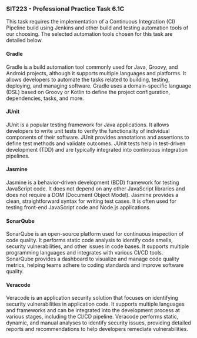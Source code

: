 ### SIT223 - Professional Practice Task 6.1C
This task requires the implementation of a Continuous Integration (CI) Pipeline build using Jenkins and other build and testing automation tools of our choosing. The selected automation tools chosen for this task are detailed below. 

#### Gradle 
Gradle is a build automation tool commonly used for Java, Groovy, and Android projects, although it supports multiple languages and platforms. It allows developers to automate the tasks related to building, testing, deploying, and managing software. Gradle uses a domain-specific language (DSL) based on Groovy or Kotlin to define the project configuration, dependencies, tasks, and more.

#### JUnit
JUnit is a popular testing framework for Java applications. It allows developers to write unit tests to verify the functionality of individual components of their software. JUnit provides annotations and assertions to define test methods and validate outcomes. JUnit tests help in test-driven development (TDD) and are typically integrated into continuous integration pipelines.

#### Jasmine
Jasmine is a behavior-driven development (BDD) framework for testing JavaScript code. It does not depend on any other JavaScript libraries and does not require a DOM (Document Object Model). Jasmine provides a clean, straightforward syntax for writing test cases. It is often used for testing front-end JavaScript code and Node.js applications.

#### SonarQube
SonarQube is an open-source platform used for continuous inspection of code quality. It performs static code analysis to identify code smells, security vulnerabilities, and other issues in code bases. It supports multiple programming languages and integrates with various CI/CD tools. SonarQube provides a dashboard to visualize and manage code quality metrics, helping teams adhere to coding standards and improve software quality.

#### Veracode
Veracode is an application security solution that focuses on identifying security vulnerabilities in application code. It supports multiple languages and frameworks and can be integrated into the development process at various stages, including the CI/CD pipeline. Veracode performs static, dynamic, and manual analyses to identify security issues, providing detailed reports and recommendations to help developers remediate vulnerabilities.